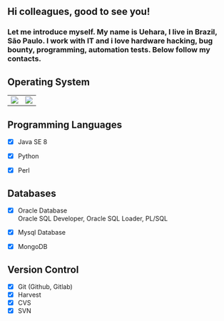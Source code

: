 
## Hi colleagues, good to see you! 

### Let me introduce myself. My name is Uehara, I live in Brazil, São Paulo. I work with IT and i love hardware hacking, bug bounty, programming, automation tests. Below follow my contacts. <br>


## Operating System


<table>
<tr>
  <td>
    <img src="https://img.shields.io/badge/Windows-0078D6?style=for-the-badge&logo=windows&logoColor=white">
  </td>
  <td>
     <img src="https://img.shields.io/badge/Linux-FCC624?style=for-the-badge&logo=linux&logoColor=black"> 
  </td>
</tr>

</table>


## Programming Languages

- [x] Java SE 8
- [x] Python
- [x] Perl




## Databases

- [x] Oracle Database <br>
  Oracle SQL Developer, Oracle SQL Loader, PL/SQL

- [x] Mysql Database
- [x] MongoDB


## Version Control

- [x] Git (Github, Gitlab)
- [x] Harvest
- [x] CVS
- [x] SVN
